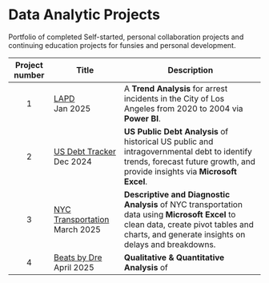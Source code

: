 # Data Analytic Projects
Portfolio of completed Self-started, personal collaboration projects and continuing education projects for funsies and personal development.

| Project number | Title | Description |
| :-----------: | ----------- |----------- |
| 1 | [LAPD](https://github.com/Tiffany-Bergett/Data_Analytic_Projects/tree/main/LAPD)<br>Jan 2025 | A **Trend Analysis** for arrest incidents in the City of Los Angeles from 2020 to 2004 via **Power BI**. |
| 2 | [US Debt Tracker](https://github.com/Tiffany-Bergett/Data_Analytic_Projects/tree/main/US%20Debt%20Tracker)<br>Dec 2024 |  **US Public Debt Analysis** of historical US public and intragovernmental debt to identify trends, forecast future growth, and provide insights via **Microsoft Excel**. |
| 3 | [NYC Transportation](https://github.com/Tiffany-Bergett/Data_Analytic_Projects/tree/main/NYC%20Transportation) March  2025 |  **Descriptive and Diagnostic Analysis** of NYC transportation data using **Microsoft Excel** to clean data, create pivot tables and charts, and generate insights on delays and breakdowns. |
| 4 | [Beats by Dre](https://github.com/Tiffany-Bergett/Data_Analytic_Projects/tree/main/Beats%by%Dre)<br>April  2025 |  **Qualitative & Quantitative Analysis** of |
